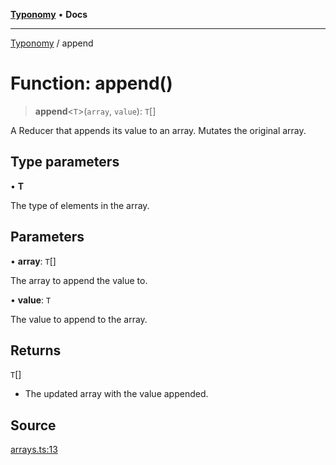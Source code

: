 [**Typonomy**](../README.md) • **Docs**

***

[Typonomy](../globals.md) / append

# Function: append()

> **append**\<`T`\>(`array`, `value`): `T`[]

A Reducer that appends its value to an array. Mutates the original array.

## Type parameters

• **T**

The type of elements in the array.

## Parameters

• **array**: `T`[]

The array to append the value to.

• **value**: `T`

The value to append to the array.

## Returns

`T`[]

- The updated array with the value appended.

## Source

[arrays.ts:13](https://github.com/softcraft-development/typonomy/blob/bfa332593f2d4f3fa0b0a1ff2b00494cc65a0318/src/arrays.ts#L13)
